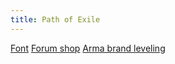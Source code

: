 ```yaml
---
title: Path of Exile
---
```


[Font](https://cdn.discordapp.com/attachments/720763953449271308/1047466251133403201/image0.jpg)
[Forum shop](https://www.pathofexile.com/forum/edit-thread/3363145?history=1)
[Arma brand leveling](https://imgur.com/a/yRuWGzS)

